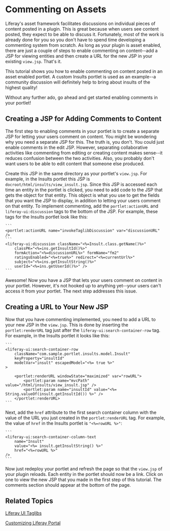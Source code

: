 # Commenting on Assets

Liferay's asset framework facilitates discussions on individual pieces of 
content posted in a plugin. This is great because when users see content posted, 
they expect to be able to discuss it. Fortunately, most of the work is already 
done for you so you don't have to spend time developing a commenting system from 
scratch. As long as your plugin is asset enabled, there are just a couple of 
steps to enable commenting on content--add a JSP for viewing entities and then 
create a URL for the new JSP in your existing `view.jsp`. That's it. 

This tutorial shows you how to enable commenting on content posted in an asset 
enabled portlet. A custom Insults portlet is used as an example--a community 
discussion will definitely help to bring about insults of the highest quality! 
<!-- Add link to starting and finishing portlets on Github -->

Without any further ado, go ahead and get started enabling comments in your 
portlet!

## Creating a JSP for Adding Comments to Content

The first step to enabling comments in your portlet is to create a separate JSP 
for letting your users comment on content. You might be wondering why you need a 
separate JSP for this. The truth is, you don't. You could just enable comments 
in the edit JSP. However, separating collaborative activities like commenting 
from editing or creating content makes sense--it reduces confusion between the 
two activities. Also, you probably don't want users to be able to edit content 
that someone else produced.

Create this JSP in the same directory as your portlet's `view.jsp`. For example, 
in the Insults portlet this JSP is `docroot/html/insults/view_insult.jsp`. Since 
this JSP is accessed each time an entity in the portlet is clicked, you need to 
add code to the JSP that gets the object for that entity. This object is what 
you use to get the fields that you want the JSP to display, in addition to 
letting your users comment on that entity. To implement commenting, add the 
`portlet:actionURL` and `liferay-ui:discussion` tags to the bottom of the JSP. 
For example, these tags for the Insults portlet look like this:

    ```
    <portlet:actionURL name="invokeTaglibDiscussion" var="discussionURL" />
    ```
    <liferay-ui:discussion className="<%=Insult.class.getName()%>"
        classPK="<%=ins.getInsultId()%>"
        formAction="<%=discussionURL%>" formName="fm2"
        ratingsEnabled="<%=true%>" redirect="<%=currentUrl%>"
        subject="<%=ins.getInsultString()%>"
        userId="<%=ins.getUserId()%>" />
    ```

Awesome! Now you have a JSP that lets your users comment on content in your 
portlet. However, it's not hooked up to anything yet--your users can't access it 
from your portlet. The next step addresses this issue.

## Creating a URL to Your New JSP

Now that you have commenting implemented, you need to add a URL to your new JSP 
in the `view.jsp`. This is done by inserting the `portlet:renderURL` tag just 
after the `liferay-ui:search-container-row` tag. For example, in the Insults 
portlet it looks like this:

    ```
    <liferay-ui:search-container-row
        className="com.sample.portlet.insults.model.Insult"
        keyProperty="insultId"
        modelVar="insult" escapedModel="<%= true %>"
    >
    
        <portlet:renderURL windowState="maximized" var="rowURL">
            <portlet:param name="mvcPath" value="/html/insults/view_insult.jsp" />
            <portlet:param name="insultId" value="<%= String.valueOf(insult.getInsultId()) %>" />
        </portlet:renderURL>
    ```

Next, add the `href` attribute to the first search container column with the 
value of the URL you just created in the `portlet:renderURL` tag. For example, 
the value of `href` in the Insults portlet is `"<%=rowURL %>"`:

    ```
    <liferay-ui:search-container-column-text
        name="Insult"
        value="<%= insult.getInsultString() %>"
        href="<%=rowURL %>"
    />
    ```

Now just redeploy your portlet and refresh the page so that the `view.jsp` of 
your plugin reloads. Each entity in the portlet should now be a link. Click on 
one to view the new JSP that you made in the first step of this tutorial. The 
comments section should appear at the bottom of the page.
<!-- Insert screenshots and conclusion -->

## Related Topics

[Liferay UI Taglibs](/tutorials/-/knowledge_base/liferay-ui-taglibs)

[Customizing Liferay Portal](/tutorials/-/knowledge_base/customizing-liferay-portal)
